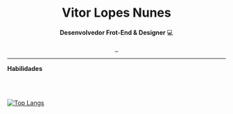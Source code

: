 <h1 align="center">Vitor Lopes Nunes</h1>

<p align="center"><strong>Desenvolvedor Frot-End & Designer </strong> 💻</p>

<p align="center"> 
<a href="https://www.linkedin.com/in/vitor-lopes-nunes"> <img src="https://img.shields.io/badge/linkedin-%230077B5.svg?style=for-the-badge&logo=linkedin&logoColor=white" alt=""> </a> 
<a href="mailto:vitorlopes040805@gmail.com"> <img src="https://img.shields.io/badge/Gmail-D14836?style=for-the-badge&logo=gmail&logoColor=white" alt=""> </a> 
<a href="https://www.instagram.com/vituuln/"> <img src="https://img.shields.io/badge/Instagram-%23E4405F.svg?style=for-the-badge&logo=Instagram&logoColor=white" alt=""> </a> 

</p>
<hr>

<strong>Habilidades</strong>

<p align="center">
<img src="https://img.shields.io/badge/html5-%23E34F26.svg?style=for-the-badge&logo=html5&logoColor=white" alt=""> <img src="https://img.shields.io/badge/css3-%231572B6.svg?style=for-the-badge&logo=css3&logoColor=white" alt="">  <img src="https://img.shields.io/badge/javascript-%23323330.svg?style=for-the-badge&logo=javascript&logoColor=%23F7DF1E" alt=""> <img src="https://img.shields.io/badge/typescript-%23007ACC.svg?style=for-the-badge&logo=typescript&logoColor=white" alt=""> <br>
<img src="https://img.shields.io/badge/java-%23ED8B00.svg?style=for-the-badge&logo=java&logoColor=white" alt=""> <img src="https://img.shields.io/badge/mysql-%2300f.svg?style=for-the-badge&logo=mysql&logoColor=white" alt=""> 
</p>



[![Top Langs](https://github-readme-stats.vercel.app/api/top-langs/?username=vitorlopesnunes21&border_color=00D355&bg_color=0000&title_color=00D355&text_color=cfcfcf&layout=compact)](https://github.com/anuraghazra/github-readme-stats)
